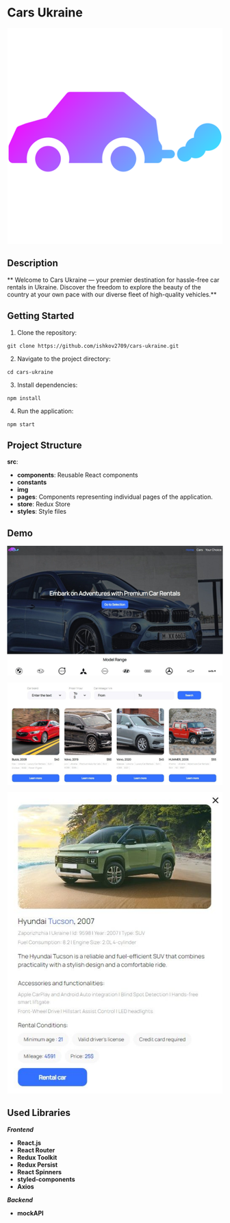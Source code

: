 # Cars Ukraine

![Logo](./src/img/logo.png)

## Description

** Welcome to Cars Ukraine — your premier destination for hassle-free car
rentals in Ukraine. Discover the freedom to explore the beauty of the country at
your own pace with our diverse fleet of high-quality vehicles.**

## Getting Started

1. Clone the repository:

```
git clone https://github.com/ishkov2709/cars-ukraine.git
```

2. Navigate to the project directory:

```
cd cars-ukraine
```

3. Install dependencies:

```
npm install
```

4. Run the application:

```
npm start
```

## Project Structure

**src**:

- **components**: Reusable React components
- **constants**
- **img**
- **pages**: Components representing individual pages of the application.
- **store**: Redux Store
- **styles**: Style files

## Demo

![Demo 1](./src/img/demo/demo_1.jpg)

![Demo 1](./src/img/demo/demo_2.jpg)

![Demo 1](./src/img/demo/demo_3.jpg)

## Used Libraries

**_Frontend_**

- **React.js**
- **React Router**
- **Redux Toolkit**
- **Redux Persist**
- **React Spinners**
- **styled-components**
- **Axios**

**_Backend_**

- **mockAPI**
